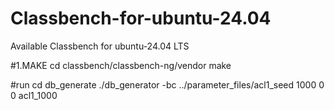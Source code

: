 # Classbench-for-ubuntu-24.04
Available Classbench for ubuntu-24.04 LTS

#1.MAKE
cd classbench/classbench-ng/vendor
make

#run
cd db_generate
./db_generator -bc ../parameter_files/acl1_seed 1000 0 0 acl1_1000
